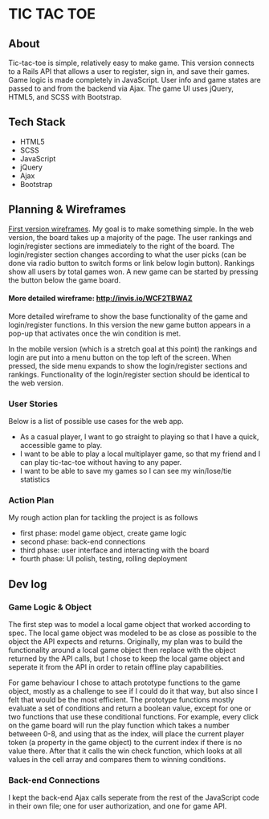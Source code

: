 # TIC TAC TOE

## About

Tic-tac-toe is simple, relatively easy to make game. This version connects to a Rails API that allows a user to register, sign in, and save their games. Game logic is made completely in JavaScript. User info and game states are passed to and from the backend via Ajax. The game UI uses jQuery, HTML5, and SCSS with Bootstrap.

## Tech Stack

- HTML5
- SCSS
- JavaScript
- jQuery
- Ajax
- Bootstrap

## Planning & Wireframes
[First version wireframes](https://i.imgur.com/zIMIxeL.jpg). My goal is to make something simple. In the web version, the board takes up a majority of the page. The user rankings and login/register sections are immediately to the right of the board. The login/register section changes according to what the user picks (can be done via radio button to switch forms or link below login button). Rankings show all users by total games won. A new game can be started by pressing the button below the game board.

#### More detailed wireframe: http://invis.io/WCF2TBWAZ

More detailed wireframe to show the base functionality of the game and login/register functions. In this version the new game button appears in a pop-up that activates once the win condition is met.

In the mobile version (which is a stretch goal at this point) the rankings and login are put into a menu button on the top left of the screen. When pressed, the side menu expands to show the login/register sections and rankings. Functionality of the login/register section should be identical to the web version.

### User Stories
Below is a list of possible use cases for the web app.

- As a casual player, I want to go straight to playing so that I have a quick, accessible game to play.
- I want to be able to play a local multiplayer game, so that my friend and I can play tic-tac-toe without having to any paper.
- I want to be able to save my games so I can see my win/lose/tie statistics

### Action Plan
My rough action plan for tackling the project is as follows
- first phase: model game object, create game logic
- second phase: back-end connections
- third phase: user interface and interacting with the board
- fourth phase: UI polish, testing, rolling deployment

## Dev log
### Game Logic & Object
The first step was to model a local game object that worked according to spec. The local game object was modeled to be as close as possible to the object the API expects and returns. Originally, my plan was to build the functionality around a local game object then replace with the object returned by the API calls, but I chose to keep the local game object and seperate it from the API in order to retain offline play capabilities.

For game behaviour I chose to attach prototype functions to the game object, mostly as a challenge to see if I could do it that way, but also since I felt that would be the most efficient. The prototype functions mostly evaluate a set of conditions and return a boolean value, except for one or two functions that use these conditional functions. For example, every click on the game board will run the play function which takes a number betweeen 0-8, and using that as the index, will place the current player token (a property in the game object) to the current index if there is no value there. After that it calls the win check function, which looks at all values in the cell array and compares them to winning conditions.



### Back-end Connections

I kept the back-end Ajax calls seperate from the rest of the JavaScript code in their own file; one for user authorization, and one for game API. 
